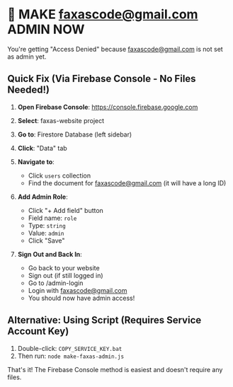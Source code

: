 # 🚨 MAKE faxascode@gmail.com ADMIN NOW

You're getting "Access Denied" because faxascode@gmail.com is not set as admin yet.

## Quick Fix (Via Firebase Console - No Files Needed!)

1. **Open Firebase Console**: https://console.firebase.google.com

2. **Select**: faxas-website project

3. **Go to**: Firestore Database (left sidebar)

4. **Click**: "Data" tab

5. **Navigate to**:
   - Click `users` collection
   - Find the document for faxascode@gmail.com (it will have a long ID)

6. **Add Admin Role**:
   - Click "+ Add field" button
   - Field name: `role`
   - Type: `string`
   - Value: `admin`
   - Click "Save"

7. **Sign Out and Back In**:
   - Go back to your website
   - Sign out (if still logged in)
   - Go to /admin-login
   - Login with faxascode@gmail.com
   - You should now have admin access!

## Alternative: Using Script (Requires Service Account Key)

1. Double-click: `COPY_SERVICE_KEY.bat`
2. Then run: `node make-faxas-admin.js`

That's it! The Firebase Console method is easiest and doesn't require any files.